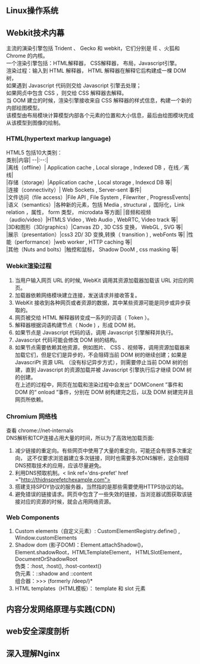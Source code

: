 ## Linux操作系统    
## Webkit技术内幕   
主流的演染引擎包括 Trident 、 Gecko 和 webkit，它们分别是 IE 、火狐和 Chrome 的内核。   
一个渲染引擎包括：HTML解释器， CSS解释器， 布局，Javascript引擎。   
渲染过程：输入到 HTML 解释器， HTML 解释器在解释它后构建成一棵 DOM 树，     
如果遇到 Javascript 代码则交给 Javascript 引擎去处理；  
如果网贞中包含 CSS ，则交给 CSS 解释器去解释。  
当 OOM 建立的时候，渲染引擎接收来自 CSS 解释器的样式信息，构建一个新的内部绘图模型。    
该模型由布局模块计算模型内部各个元素的位置和大小信息，最后由绘图模块完成从该模型到图像的绘制。      
### HTML(hypertext markup language) 
HTML5 包括10大类别：  
类别|内容|
--|:--:|  
|离线（offline）| Application cache , Local slorage , Indexed DB ，在线／离线|  
|存储（storage）|Application cache , Local storage , Indexcd DB 等|     
|连接（connectivity）|  Web Sockets , Server-sent 事件|     
|文件访问（file access）|File API , File System , Filewriter , ProgressEvents|      
|语义（semantics）|各种新的元素，包括 Media , structural ，国际化，Link relation ，属性， form 类型， microdata 等方面|
|音频和视频（audio/video）|HTMLS Video , Web Audio , WebRTC, Video track 等|        
|3D和图形（3D/graphics）|Canvas ZD , 3D CSS 变换， WebGL , SVG 等|      
|展示（presentation）|css3 2D/ 3D 变换,转换（ transition ) , webFonts 等|
|性能（performance）|web worker , HTTP caching 等|  
|其他（Nuts and bolts）|触控和鼠标， Shadow DooM , css masking 等|    


### Webkit渲染过程
1. 当用户输入网页 URL 的时候, WebKit 调用其资源加载器加载该 URL 对应的网页。 
2. 加载器依赖网络模块建立连接，发送请求并接收答复。 
3. WebKit 接收到各种网页或者资源的数据，其中某些资源可能是同步或异步获取的。    
4. 网页被交给 HTML 解释器转变成一系列的词语（ Token ）。    
5. 解释器根据词语构建节点（ Node ) ，形成 DOM 树。  
6. 如果节点是 Javascript 代码的话，调用 Javascript 引擎解释并执行。     
7. Javascript 代码可能会修改 DOM 树的结构。     
8. 如果节点需要依赖其他资源，例如图片、 CSS 、视频等，调用资源加载器来加载它们，但是它们是异步的，不会阻碍当前 DOM 树的继续创建；如果是 JavascriPt 资源 URL （没有标记异步方式），则需要停止当前 DOM 树的创建，直到 Javascript 的资源加载并被 Javascript 引擎执行后才继续 DOM 树的创建。    
在上述的过程中，网页在加载和渲染过程中会发出“ DOMConent ”事件和 DOM 的“ onload ”事件，分别在 DOM 树构建完之后，以及 DOM 树建完并且网页所依赖。
### Chromium 网络栈
查看 chrome://net-internals     
DNS解析和TCP连接占用大量的时间，所以为了高效地加载页面:
1. 减少链接的重定向。有些网页中使用了大量的重定向，可能还会有很多次重定向， 
这不仅要求浏览器建立多次链接，同时也需要多次DNS解析，这会阻碍DNS预取技术的应用，应该尽量避免。  
2. 利用DNS预取机制。< link ref='dns-prefet'  href ="http://thidnsprefetchexample.com">  
3. 搭建支持SPDY协议的服务器，当然指的是那些需要使用HTTPS协议的站。  
4. 避免错误的链接请求。网页中包含了一些失效的链接，当浏览器试图获取该链接对应的资源的时候，就会占用网络资源。 
### Web Components  
1. Custom elements（自定义元素）:   CustomElementRegistry.define() , Window.customElements  
2. Shadow dom (影子DOM)：Element.attachShadow()，Element.shadowRoot，HTMLTemplateElement， HTMLSlotElement，
DocumentOrShadowRoot        
伪类：:host, :host(), :host-context()    
伪元素：::shadow and ::content  
组合器：>>> (formerly /deep/)*  
3. HTML templates（HTML模板）： template 和 slot 元素


## 内容分发网络原理与实践(CDN)   
## web安全深度剖析  
## 深入理解Nginx    
 

